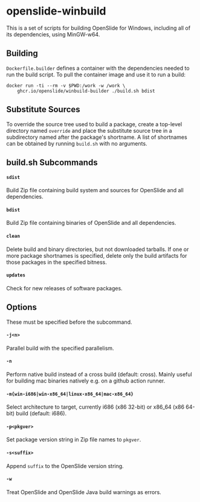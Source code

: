 # openslide-winbuild

This is a set of scripts for building OpenSlide for Windows, including all
of its dependencies, using MinGW-w64.

## Building

`Dockerfile.builder` defines a container with the dependencies needed to
run the build script.  To pull the container image and use it to run a
build:

    docker run -ti --rm -v $PWD:/work -w /work \
        ghcr.io/openslide/winbuild-builder ./build.sh bdist

## Substitute Sources

To override the source tree used to build a package, create a top-level
directory named `override` and place the substitute source tree in a
subdirectory named after the package's shortname.  A list of shortnames
can be obtained by running `build.sh` with no arguments.

## build.sh Subcommands

#### `sdist`

Build Zip file containing build system and sources for OpenSlide and all
dependencies.

#### `bdist`

Build Zip file containing binaries of OpenSlide and all dependencies.

#### `clean`

Delete build and binary directories, but not downloaded tarballs.  If one
or more package shortnames is specified, delete only the build artifacts for
those packages in the specified bitness.

#### `updates`

Check for new releases of software packages.

## Options

These must be specified before the subcommand.

#### `-j<n>`

Parallel build with the specified parallelism.

#### `-n`

Perform native build instead of a cross build (default: cross). Mainly useful for
building mac binaries natively e.g. on a github action runner.

#### `-m{win-i686|win-x86_64|linux-x86_64|mac-x86_64}`

Select architecture to target, currently i686 (x86 32-bit) or x86_64 (x86 64-bit) build (default: i686).

#### `-p<pkgver>`

Set package version string in Zip file names to `pkgver`.

#### `-s<suffix>`

Append `suffix` to the OpenSlide version string.

#### `-w`

Treat OpenSlide and OpenSlide Java build warnings as errors.
